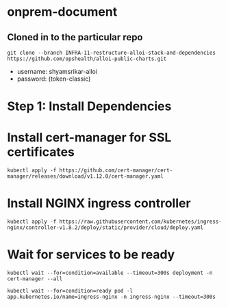# onprem-document
## Cloned in to the particular repo
```
git clone --branch INFRA-11-restructure-alloi-stack-and-dependencies https://github.com/opshealth/alloi-public-charts.git
```
- username: shyamsrikar-alloi
- password: (token-classic)
# Step 1: Install Dependencies

# Install cert-manager for SSL certificates
```
kubectl apply -f https://github.com/cert-manager/cert-manager/releases/download/v1.12.0/cert-manager.yaml 
```
# Install NGINX ingress controller
``` 
kubectl apply -f https://raw.githubusercontent.com/kubernetes/ingress-nginx/controller-v1.8.2/deploy/static/provider/cloud/deploy.yaml 
```
# Wait for services to be ready
``` 
kubectl wait --for=condition=available --timeout=300s deployment -n cert-manager --all 
```
``` 
kubectl wait --for=condition=ready pod -l app.kubernetes.io/name=ingress-nginx -n ingress-nginx --timeout=300s 
```

